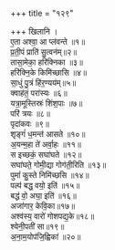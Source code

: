+++
title = "१२९"

+++
खिलानि ।  
ए॒ता अश्वा॒ आ प्ल॑वन्ते ॥१॥  
प्र॒ती॒पं प्राति॑ सु॒त्वन॑म्॥२॥  
तासा॒मेका॒ हरि॑क्निका ॥३॥  
हरि॑क्नि॒के किमि॑च्छासि ॥४॥  
सा॒धुं पु॒त्रं हि॑र॒ण्यय॑म्॥५॥  
क्वाह॑तं॒ परा॑स्यः ॥६॥  
यत्रा॒मूस्तिस्रः॑ शिंश॒पाः ॥७॥  
परि॑ त्रयः ॥८॥  
पृदा॑कवः ॥९॥  
शृङ्गं॑ ध॒मन्त॑ आसते ॥१०॥  
अ॒यन्म॒हा ते॑ अर्वा॒हः ॥११॥  
स इच्छकं॒ सघा॑घते ॥१२॥  
सघा॑घते॒ गोमी॒द्या गोग॑ती॒रिति ॥१३॥  
पुमां॑ कु॒स्ते निमि॑च्छसि ॥१४॥  
पल्प॑ बद्ध॒ वयो॒ इति॑ ॥१५॥  
बद्ध॑ वो॒ अघा॒ इति॑ ॥१६॥  
अजा॑गार॒ केवि॒का॥१७॥  
अश्व॑स्य॒ वारो॑ गोशपद्य॒के॥१८॥  
श्येनी॒पती॑ सा॥१९॥  
अ॒ना॒म॒योप॑जि॒ह्विका॑ ॥२०॥